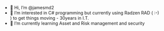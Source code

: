 - 👋 Hi, I’m @jamesmd2
- 👀 I’m interested in C# programming but currently using Radzen RAD ( :-) ) to get things moving - 30years in I.T.
- 🌱 I’m currently learning Asset and Risk management and security


<!---
jamesmd2/jamesmd2 is a ✨ special ✨ repository because its `README.md` (this file) appears on your GitHub profile.
You can click the Preview link to take a look at your changes.
--->
